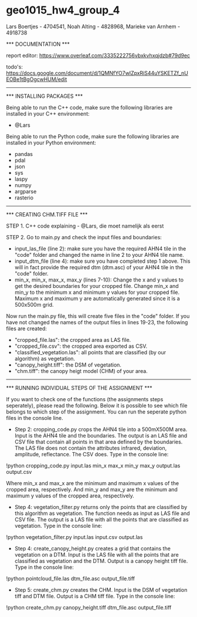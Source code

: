 # geo1015_hw4_group_4
Lars Boertjes - 4704541,
Noah Alting - 4828968,
Marieke van Arnhem - 4918738

*** DOCUMENTATION ***

report editor: https://www.overleaf.com/3335222756vbxkvhxqjdzb#79d9ec

todo's: https://docs.google.com/document/d/1QMNfYO7wIZpxRiS44uYSKETZf_nUEOBe1tBgOgcwHUM/edit

--------------------------------------------------------------------------
*** INSTALLING PACKAGES ***

Being able to run the C++ code, make sure the following libraries are installed in your C++ environment:
- @Lars

Being able to run the Python code, make sure the following libraries are installed in your Python environment:
- pandas
- pdal
- json
- sys
- laspy
- numpy
- argparse
- rasterio

--------------------------------------------------------------------------
*** CREATING CHM.TIFF FILE ***

STEP 1.
C++ code explaining - @Lars, die moet namelijk als eerst

STEP 2.
Go to main.py and check the input files and boundaries:
- input_las_file (line 2): make sure you have the required AHN4 tile in the "code" folder and changed the name in line 2 to your AHN4 tile name.
- input_dtm_file (line 4): make sure you have completed step 1 above. This will in fact provide the required dtm (dtm.asc) of your AHN4 tile in the "code" folder.
- min_x, min_x, max_x, max_y (lines 7-10): Change the x and y values to get the desired boundaries for your cropped file. Change min_x and min_y to the minimum x and minimum y values for your cropped file. Maximum x and maximum y are automatically generated since it is a 500x500m grid.

Now run the main.py file, this will create five files in the "code" folder. If you have not changed the names of the output files in lines 19-23, the following files are created:
- "cropped_file.las": the cropped area as LAS file. 
- "cropped_file.csv": the cropped area exported as CSV.
- "classified_vegetation.las": all points that are classified (by our algorithm) as vegetation.
- "canopy_height.tiff": the DSM of vegetation.
- "chm.tiff": the canopy heigt model (CHM) of your area.

--------------------------------------------------------------------------
*** RUNNING INDIVIDUAL STEPS OF THE ASSIGNMENT *** 

If you want to check one of the functions (the assignments steps seperately), please read the following. Below it is possible to see which file belongs to which step of the assignment. You can run the seperate python files in the console line.

- Step 2: cropping_code.py crops the AHN4 tile into a 500mX500M area. Input is the AHN4 tile and the boundaries. The output is an LAS file and CSV file that contain all points in that area defined by the boundaries. The LAS file does not contain the attributes infrared, deviation, amplitude, reflectance. The CSV does. Type in the console line:

!python cropping_code.py input.las min_x max_x min_y max_y output.las output.csv

Where min_x and max_x are the minimum and maximum x values of the cropped area, respectively. And min_y and max_y are the minimum and maximum y values of the cropped area, respectively.

- Step 4: vegetation_filter.py returns only the points that are classified by this algorithm as vegetation. The function needs as input as LAS file and CSV file. The output is a LAS file with all the points that are classified as vegetation. Type in the console line:

!python vegetation_filter.py input.las input.csv output.las

- Step 4: create_canopy_height.py creates a grid that contains the vegetation on a DTM. Input is the LAS file with all the points that are classified as vegetation and the DTM. Output is a canopy height tiff file. Type in the console line:

!python pointcloud_file.las dtm_file.asc output_file.tiff

- Step 5: create_chm.py creates the CHM. Input is the DSM of vegetation tiff and DTM file. Output is a CHM tiff file. Type in the console line:

!python create_chm.py canopy_height.tiff dtm_file.asc output_file.tiff
